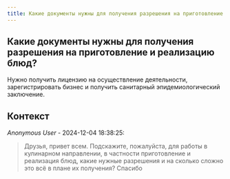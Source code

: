 ```yaml
---
title: Какие документы нужны для получения разрешения на приготовление и реализацию блюд?
---
```


## Какие документы нужны для получения разрешения на приготовление и реализацию блюд?

Нужно получить лицензию на осуществление деятельности, зарегистрировать бизнес и получить санитарный эпидемиологический заключение.

## Контекст

_Anonymous User_ - 2024-12-04 18:38:25:

> Друзья, привет всем. Подскажите, пожалуйста, для работы в кулинарном направлении, в частности приготовление и реализация блюд, какие нужные разрешения и на сколько сложно это всё в плане их получения? Спасибо
